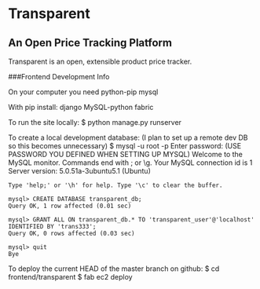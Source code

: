 Transparent
===========
An Open Price Tracking Platform
-------------------------------

Transparent is an open, extensible product price tracker.

###Frontend Development Info

On your computer you need
    python-pip
    mysql

With pip install:
    django
    MySQL-python
    fabric

To run the site locally:
    $ python manage.py runserver

To create a local development database:
(I plan to set up a remote dev DB so this becomes unnecessary)
    $ mysql -u root -p
    Enter password: (USE PASSWORD YOU DEFINED WHEN SETTING UP MYSQL)
    Welcome to the MySQL monitor.  Commands end with ; or \g.
    Your MySQL connection id is 1
    Server version: 5.0.51a-3ubuntu5.1 (Ubuntu)

    Type 'help;' or '\h' for help. Type '\c' to clear the buffer.

    mysql> CREATE DATABASE transparent_db;
    Query OK, 1 row affected (0.01 sec)

    mysql> GRANT ALL ON transparent_db.* TO 'transparent_user'@'localhost' IDENTIFIED BY 'trans333';
    Query OK, 0 rows affected (0.03 sec)

    mysql> quit
    Bye
    
To deploy the current HEAD of the master branch on github:
    $ cd frontend/transparent
    $ fab ec2 deploy

